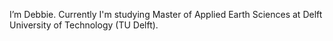 I’m Debbie. Currently I'm studying Master of Applied Earth Sciences at Delft University of Technology (TU Delft).

<!---
debnovalina/debnovalina is a ✨ special ✨ repository because its `README.md` (this file) appears on your GitHub profile.
You can click the Preview link to take a look at your changes.
--->
